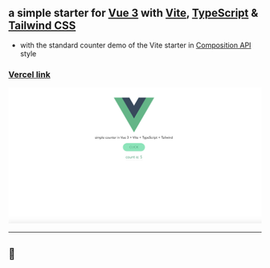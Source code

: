 ##  a simple starter for [Vue 3](https://v3.vuejs.org/) with [Vite](https://vitejs.dev/), [TypeScript](https://www.typescriptlang.org/docs/) & [Tailwind CSS](https://tailwindcss.com/docs)  

- with the standard counter demo of the Vite starter in [Composition API](https://v3.vuejs.org/guide/composition-api-introduction.html) style

### [Vercel link](https://vue3-starter.vercel.app/)

 <kbd>
  
[<img src="./src/assets/screenshot.png" width=600/>](https://vue3-starter.vercel.app/)

</kbd>

<hr>

## 🥳
